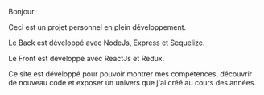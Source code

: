 Bonjour

Ceci est un projet personnel en plein développement. 

Le Back est développé avec NodeJs, Express et Sequelize.

Le Front est développé avec ReactJs et Redux.

Ce site est développé pour pouvoir montrer mes compétences, découvrir de nouveau code et exposer un univers que j'ai créé au cours des années.